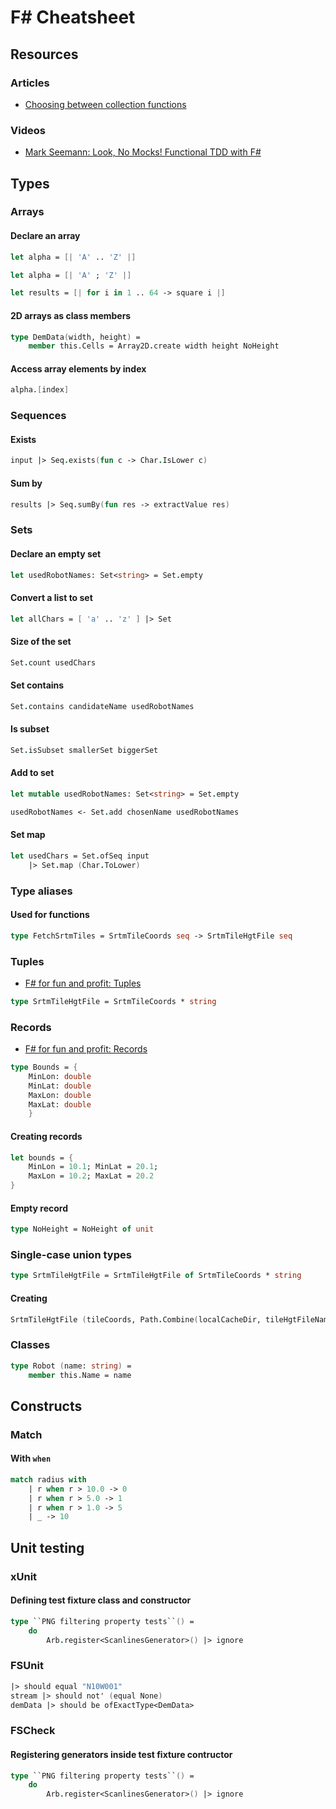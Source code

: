 # F# Cheatsheet

## Resources
### Articles
- [Choosing between collection functions](https://fsharpforfunandprofit.com/posts/list-module-functions/)
### Videos
- [Mark Seemann: Look, No Mocks! Functional TDD with F#](https://www.infoq.com/presentations/mock-fsharp-tdd/)

## Types

### Arrays
#### Declare an array
```fsharp
let alpha = [| 'A' .. 'Z' |]
```
```fsharp
let alpha = [| 'A' ; 'Z' |]
```
```fsharp
let results = [| for i in 1 .. 64 -> square i |]
```

#### 2D arrays as class members
```fsharp
type DemData(width, height) =
    member this.Cells = Array2D.create width height NoHeight
```

#### Access array elements by index
```fsharp
alpha.[index]
```

### Sequences
#### Exists
```fsharp
input |> Seq.exists(fun c -> Char.IsLower c)
```
#### Sum by
```fsharp
results |> Seq.sumBy(fun res -> extractValue res)
```

### Sets
#### Declare an empty set
```fsharp
let usedRobotNames: Set<string> = Set.empty
```
#### Convert a list to set
```fsharp
let allChars = [ 'a' .. 'z' ] |> Set
```
#### Size of the set
```fsharp
Set.count usedChars
```
#### Set contains
```fsharp
Set.contains candidateName usedRobotNames
```

#### Is subset
```fsharp
Set.isSubset smallerSet biggerSet
```

#### Add to set
```fsharp
let mutable usedRobotNames: Set<string> = Set.empty

usedRobotNames <- Set.add chosenName usedRobotNames
```

#### Set map
```fsharp
let usedChars = Set.ofSeq input
    |> Set.map (Char.ToLower)
```

### Type aliases
#### Used for functions
```fsharp
type FetchSrtmTiles = SrtmTileCoords seq -> SrtmTileHgtFile seq
```

### Tuples
- [F# for fun and profit: Tuples](https://fsharpforfunandprofit.com/posts/tuples/)

```fsharp
type SrtmTileHgtFile = SrtmTileCoords * string
```

### Records
- [F# for fun and profit: Records](https://fsharpforfunandprofit.com/posts/records/)

```fsharp
type Bounds = { 
    MinLon: double
    MinLat: double 
    MaxLon: double 
    MaxLat: double
    }
```

#### Creating records
```fsharp
let bounds = { 
    MinLon = 10.1; MinLat = 20.1; 
    MaxLon = 10.2; MaxLat = 20.2
}
```

#### Empty record
```fsharp
type NoHeight = NoHeight of unit
```

### Single-case union types
```fsharp
type SrtmTileHgtFile = SrtmTileHgtFile of SrtmTileCoords * string
```
#### Creating
```fsharp
SrtmTileHgtFile (tileCoords, Path.Combine(localCacheDir, tileHgtFileName))
```

### Classes
```fsharp
type Robot (name: string) =
    member this.Name = name
```

## Constructs
### Match
#### With `when`
```fsharp
match radius with
    | r when r > 10.0 -> 0
    | r when r > 5.0 -> 1
    | r when r > 1.0 -> 5
    | _ -> 10
```

## Unit testing

### xUnit
#### Defining test fixture class and constructor
```fsharp
type ``PNG filtering property tests``() = 
    do 
        Arb.register<ScanlinesGenerator>() |> ignore
```

### FSUnit
```fsharp
|> should equal "N10W001"
stream |> should not' (equal None)
demData |> should be ofExactType<DemData>
```

### FSCheck
#### Registering generators inside test fixture contructor
```fsharp
type ``PNG filtering property tests``() = 
    do 
        Arb.register<ScanlinesGenerator>() |> ignore

```

